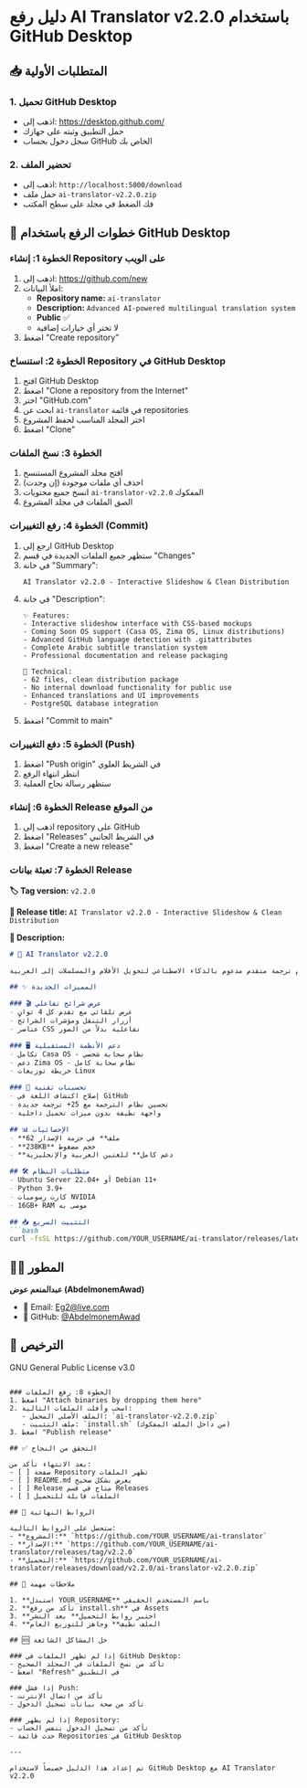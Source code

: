 # دليل رفع AI Translator v2.2.0 باستخدام GitHub Desktop

## 📥 المتطلبات الأولية

### 1. تحميل GitHub Desktop
- اذهب إلى: https://desktop.github.com/
- حمل التطبيق وثبته على جهازك
- سجل دخول بحساب GitHub الخاص بك

### 2. تحضير الملف
- اذهب إلى: `http://localhost:5000/download`
- حمل ملف `ai-translator-v2.2.0.zip`
- فك الضغط في مجلد على سطح المكتب

## 🚀 خطوات الرفع باستخدام GitHub Desktop

### الخطوة 1: إنشاء Repository على الويب
1. اذهب إلى: https://github.com/new
2. املأ البيانات:
   - **Repository name:** `ai-translator`
   - **Description:** `Advanced AI-powered multilingual translation system`
   - **Public** ✅
   - لا تختر أي خيارات إضافية
3. اضغط "Create repository"

### الخطوة 2: استنساخ Repository في GitHub Desktop
1. افتح GitHub Desktop
2. اضغط "Clone a repository from the Internet"
3. اختر "GitHub.com"
4. ابحث عن `ai-translator` في قائمة repositories
5. اختر المجلد المناسب لحفظ المشروع
6. اضغط "Clone"

### الخطوة 3: نسخ الملفات
1. افتح مجلد المشروع المستنسخ
2. احذف أي ملفات موجودة (إن وجدت)
3. انسخ جميع محتويات `ai-translator-v2.2.0` المفكوك
4. الصق الملفات في مجلد المشروع

### الخطوة 4: رفع التغييرات (Commit)
1. ارجع إلى GitHub Desktop
2. ستظهر جميع الملفات الجديدة في قسم "Changes"
3. في خانة "Summary":
   ```
   AI Translator v2.2.0 - Interactive Slideshow & Clean Distribution
   ```
4. في خانة "Description":
   ```
   ✨ Features:
   - Interactive slideshow interface with CSS-based mockups
   - Coming Soon OS support (Casa OS, Zima OS, Linux distributions)
   - Advanced GitHub language detection with .gitattributes
   - Complete Arabic subtitle translation system
   - Professional documentation and release packaging

   🔧 Technical:
   - 62 files, clean distribution package
   - No internal download functionality for public use
   - Enhanced translations and UI improvements
   - PostgreSQL database integration
   ```
5. اضغط "Commit to main"

### الخطوة 5: دفع التغييرات (Push)
1. اضغط "Push origin" في الشريط العلوي
2. انتظر انتهاء الرفع
3. ستظهر رسالة نجاح العملية

### الخطوة 6: إنشاء Release من الموقع
1. اذهب إلى repository على GitHub
2. اضغط "Releases" في الشريط الجانبي
3. اضغط "Create a new release"

### الخطوة 7: تعبئة بيانات Release
**🏷️ Tag version:** `v2.2.0`

**📝 Release title:** `AI Translator v2.2.0 - Interactive Slideshow & Clean Distribution`

**📄 Description:**
```markdown
# 🚀 AI Translator v2.2.0

نظام ترجمة متقدم مدعوم بالذكاء الاصطناعي لتحويل الأفلام والمسلسلات إلى العربية

## ✨ المميزات الجديدة

### 🎬 عرض شرائح تفاعلي
- عرض تلقائي مع تقدم كل 4 ثوانٍ
- أزرار التنقل ومؤشرات الشرائح
- عناصر CSS تفاعلية بدلاً من الصور

### 🖥️ دعم الأنظمة المستقبلية
- تكامل Casa OS - نظام سحابة شخصي
- دعم Zima OS - نظام سحابة كامل
- خريطة توزيعات Linux

### 🔧 تحسينات تقنية
- إصلاح اكتشاف اللغة في GitHub
- تحسين نظام الترجمة مع 25+ ترجمة جديدة
- واجهة نظيفة بدون ميزات تحميل داخلية

## 📊 الإحصائيات
- **62 ملف** في حزمة الإصدار
- **238KB** حجم مضغوط
- **دعم كامل** للغتين العربية والإنجليزية

## 🛠️ متطلبات النظام
- Ubuntu Server 22.04+ أو Debian 11+
- Python 3.9+
- كارت رسوميات NVIDIA
- 16GB+ RAM موصى به

## 📥 التثبيت السريع
```bash
curl -fsSL https://github.com/YOUR_USERNAME/ai-translator/releases/latest/download/install.sh | sudo bash
```

## 👨‍💻 المطور
**عبدالمنعم عوض (AbdelmonemAwad)**
- 📧 Email: Eg2@live.com
- 🐙 GitHub: [@AbdelmonemAwad](https://github.com/AbdelmonemAwad)

## 📄 الترخيص
GNU General Public License v3.0
```

### الخطوة 8: رفع الملفات
1. اضغط "Attach binaries by dropping them here"
2. اسحب وأفلت الملفات التالية:
   - الملف الأصلي المحمل: `ai-translator-v2.2.0.zip`
   - ملف التثبيت: `install.sh` (من داخل الملف المفكوك)
3. اضغط "Publish release"

## ✅ التحقق من النجاح

بعد الانتهاء تأكد من:
- [ ] صفحة Repository تظهر الملفات
- [ ] README.md يعرض بشكل صحيح
- [ ] Release متاح في قسم Releases
- [ ] الملفات قابلة للتحميل

## 🔗 الروابط النهائية

ستحصل على الروابط التالية:
- **المشروع:** `https://github.com/YOUR_USERNAME/ai-translator`
- **الإصدار:** `https://github.com/YOUR_USERNAME/ai-translator/releases/tag/v2.2.0`
- **التحميل:** `https://github.com/YOUR_USERNAME/ai-translator/releases/download/v2.2.0/ai-translator-v2.2.0.zip`

## 📝 ملاحظات مهمة

1. **استبدل YOUR_USERNAME** باسم المستخدم الحقيقي
2. **تأكد من رفع install.sh** في Assets
3. **اختبر روابط التحميل** بعد النشر
4. **الملف نظيف** وجاهز للتوزيع العام

## 🆘 حل المشاكل الشائعة

### إذا لم تظهر الملفات في GitHub Desktop:
- تأكد من نسخ الملفات في المجلد الصحيح
- اضغط "Refresh" في التطبيق

### إذا فشل Push:
- تأكد من اتصال الإنترنت
- تأكد من صحة بيانات تسجيل الدخول

### إذا لم يظهر Repository:
- تأكد من تسجيل الدخول بنفس الحساب
- حدث قائمة Repositories في GitHub Desktop

---

تم إعداد هذا الدليل خصيصاً لاستخدام GitHub Desktop مع AI Translator v2.2.0